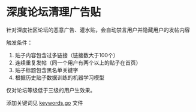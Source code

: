 # 深度论坛清理广告贴

针对深度社区论坛的恶意广告、灌水贴，会自动禁言用户并隐藏用户的发帖内容

触发条件：

1. 贴子内容包含过多链接（链接数大于100个）
2. 连续重复发帖（同一个用户有两个以上的贴子在首页）
3. 贴子标题包含黑名单关键字
4. 根据历史贴子数据训练的机器学习模型

仅对论坛等级低于三级的用户生效果。

添加关键词见 [keywords.go](./keywords.go) 文件

